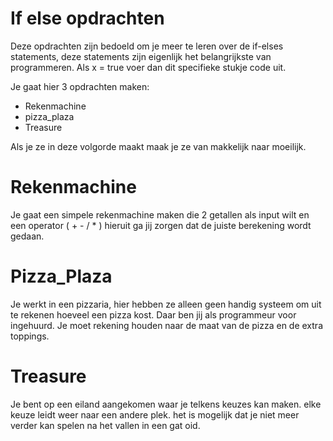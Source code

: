 # If else opdrachten
Deze opdrachten zijn bedoeld om je meer te leren over de if-elses statements, deze statements zijn eigenlijk het belangrijkste van programmeren. Als x = true voer dan dit specifieke stukje code uit.

Je gaat hier 3 opdrachten maken:

- Rekenmachine
- pizza_plaza
- Treasure

Als je ze in deze volgorde maakt maak je ze van makkelijk naar moeilijk.

# Rekenmachine
Je gaat een simpele rekenmachine maken die 2 getallen als input wilt en een operator ( + - / * ) hieruit ga jij zorgen dat de juiste berekening wordt gedaan.

# Pizza_Plaza
Je werkt in een pizzaria, hier hebben ze alleen geen handig systeem om uit te rekenen hoeveel een pizza kost. Daar ben jij als programmeur voor ingehuurd. Je moet rekening houden naar de maat van de pizza en de extra toppings.

# Treasure
Je bent op een eiland aangekomen waar je telkens keuzes kan maken. elke keuze leidt weer naar een andere plek. het is mogelijk dat je niet meer verder kan spelen na het vallen in een gat oid. 
